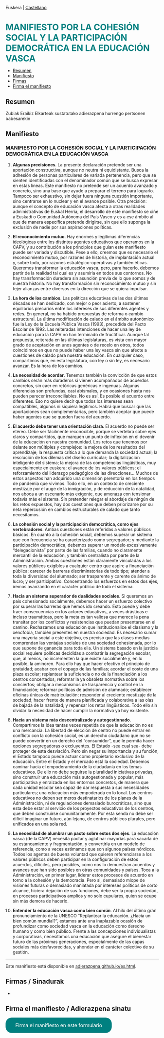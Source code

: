 Euskera | [Castellano](es.md)

<h1 id="adierazpena" style="margin-bottom: 10px;padding-bottom: 0;text-decoration: none !important;"><span style="color:#008080;">MANIFIESTO POR LA COHESIÓN SOCIAL Y LA PARTICIPACIÓN DEMOCRÁTICA EN LA EDUCACIÓN VASCA</span> </h1>


* [Resumen](#resumen)
* [Manifiesto](#manifiesto)
* [Firmas](#firmas)
* [Firma el manifiesto](#firma-el-manifiesto)

## Resumen

Zubiak Eraikiz Elkarteak sustatutako adierazpena hurrengo pertsonen babesarekin


## Manifiesto 

### MANIFIESTO POR LA COHESIÓN SOCIAL Y LA PARTICIPACIÓN DEMOCRÁTICA EN LA EDUCACIÓN VASCA
 
1. **Algunas precisiones**. La presente declaración pretende ser una aportación constructiva, aunque no neutra ni equidistante. Busca la adhesión de personas particulares de variada pertenencia, pero que se sienten identificadas con el denominador común que se busca expresar en estas líneas. Este manifiesto no pretende ser un acuerdo avanzado y concreto, sino una base que ayude a preparar el terreno para lograrlo. Tampoco ser exhaustivo, sin dejar fuera ninguna cuestión importante, sino centrarse en lo nuclear y en el avance posible. Otra precisión: aunque el concepto de educación vasca afecta a otras realidades administrativas de Euskal Herria, el desarrollo de este manifiesto se ciñe a Euskadi o Comunidad Autónoma del País Vasco y es a ese ámbito al que de manera específica pretende dirigirse, sin que ello suponga la exclusión de nadie por sus aspiraciones políticas.
 
2. **El reconocimiento mutuo**. Hay enormes y legítimas diferencias ideológicas entre los distintos agentes educativos que operamos en la CAPV, y su contribución a los principios que guían este manifiesto puede ser variada y discutible. Pese a ello, creemos que es necesario el reconocimiento mutuo, por razones de historia, de implantación actual y, sobre todo, por razones estratégico-operativas y también éticas. Queremos transformar la educación vasca, pero, para hacerlo, debemos partir de la realidad tal cual es y asumirla en todos sus contornos. No hay transformación duradera sin asunción previa de lo que somos y de nuestra historia. No hay transformación sin reconocimiento mutuo y sin tejer alianzas entre diversos en la dirección que se quiera impulsar.
 
3. **La hora de los cambios**. Las políticas educativas de las dos últimas décadas se han dedicado, con mejor o peor acierto, a sostener equilibrios precarios entre los intereses de sus diferentes agentes y redes. En general, no ha habido propuestas de reforma o cambio estructural. La última modificación de calado en el ámbito autonómico fue la Ley de la Escuela Pública Vasca (1993), precedida del Pacto Escolar de 1992. Las reiteradas intenciones de hacer una ley de educación para la CAPV no han terminado de fructificar. Aunque tal propuesta, reiterada en las últimas legislaturas, es vista con mayor grado de aceptación en unos agentes o de recelo en otros, todos coincidimos en que no puede haber una ley vasca sin que afecte a cuestiones de calado para nuestra educación. En cualquier caso, compartimos que, en esta legislatura, con ley o sin ley, es necesario avanzar. Es la hora de los cambios.
 
4. **La necesidad de acordar**. Tenemos también la convicción de que estos cambios serán más duraderos si vienen acompañados de acuerdos concretos, sin caer en retóricas genéricas e ingenuas. Algunas diferencias son profundas, casi abismales, y en ocasiones hasta nos pueden parecer irreconciliables. No es así. Es posible el acuerdo entre diferentes. Eso no quiere decir que todos los intereses sean compatibles, algunos ni siquiera legítimos. Habrá que buscar que las aportaciones sean complementarias, pero también aceptar que puede haber agentes que se queden fuera del acuerdo.
 
5. **El acuerdo debe tener una orientación clara**. El acuerdo no puede ser etéreo. Debe ser fácilmente reconocible, porque se vertebra sobre ejes claros y compartidos, que marquen un punto de inflexión en el devenir de la educación en nuestra comunidad. Los retos que tenemos por delante son múltiples y complejos: la mejora de los resultados del aprendizaje; la respuesta crítica a lo que demanda la sociedad actual; la resolución de los dilemas del diseño curricular; la digitalización inteligente del sistema; la mejora de las competencias lingüísticas, muy especialmente en euskera; el avance de los valores públicos; el reforzamiento del liderazgo pedagógico de las direcciones… Muchos de estos aspectos han adquirido una dimensión perentoria en los tiempos de pandemia que vivimos. Todo ello, en un contexto de creciente mestizaje por el auge de la inmigración, y de reducción de la natalidad, nos aboca a un escenario más exigente, que amenaza con tensionar todavía más el sistema. Sin pretender relegar el abordaje de ningún de los retos expuestos, hay dos cuestiones que deben priorizarse por su neta repercusión en cambios estructurales de calado que tanto necesitamos.
 
6. **La cohesión social y la participación democrática, como ejes vertebradores**. Ambas cuestiones están referidas a valores públicos básicos. En cuanto a la cohesión social, debemos superar un sistema que con frecuencia se ha caracterizado como segregador; y mediante la participación democrática, debemos superar un modelo excesivamente “delegacionista” por parte de las familias, cuando no claramente mercantil de la educación, y también centralista por parte de la Administración. Ambas cuestiones están claramente vinculadas a los valores públicos exigibles a cualquier centro que aspire a financiación pública: carecer de barreras discriminatorias de todo tipo; atender a toda la diversidad del alumnado; ser trasparente y carente de ánimo de lucro; y ser participativo. Concentrando los esfuerzos en estos dos ejes, iremos avanzando en el carácter público de todo el sistema.
 
7. **Hacia un sistema superador de dualidades sociales**. Si queremos un país cohesionado socialmente, debemos hacer un esfuerzo colectivo por superar las barreras que hemos ido creando. Esto puede y debe traer consecuencias en los actores educativos, a veces drásticas e incluso traumáticas, pero la meta es tan valiosa que merece la pena transitar por los conflictos y resistencias que puedan presentarse en el camino. Rechazamos una educación que institucionalice el clasismo y la xenofobia, también presentes en nuestra sociedad. Es necesario sumar una mayoría social a este objetivo, es preciso que las clases medias comprendan las ventajas sociales de una sociedad cohesionada, por lo que supone de ganancia para toda ella. Un sistema basado en la justicia social requiere políticas decididas a combatir la segregación escolar, que, al menos, no incrementen la que existe socialmente y, en lo posible, la aminoren. Para ello hay que hacer efectivo el principio de gratuidad; acabar con el copago de las familias; acordar el coste de una plaza escolar; replantear la suficiencia o no de la financiación a los centros concertados; reformar la ya obsoleta normativa sobre los conciertos; obligar a mecanismos de trasparencia y control en la financiación; reformar políticas de admisión de alumnado; establecer oficinas únicas de matriculación; responder al creciente mestizaje de la sociedad; hacer frente de manera planificada y colaborativa a las olas de bajada de la natalidad; y repensar los retos lingüísticos. Todo ello sin olvidar la necesidad de hacer cumplir la normativa ya hoy existente.
 
8. **Hacia un sistema más descentralizado y autogestionado**. Compartimos la idea tantas veces repetida de que la educación no es una mercancía. La libertad de elección de centro no puede entrar en conflicto con la cohesión social, es un derecho ciudadano que no se puede convertir en un derecho del “consumidor”, que le permita hacer opciones segregadoras o excluyentes. El Estado -sea cual sea- debe proteger de esta desviación. Pero sin negar su importancia y su función, el Estado tampoco puede actuar como propietario exclusivo de la educación. Entre el Estado y el mercado está la sociedad. Debemos caminar hacia el empoderamiento de la ciudadanía en los temas educativos. De ello no debe seguirse la pluralidad iniciativas privadas, sino construir una educación más autogestionada y popular, más participativa y enraizada en los entornos concretos, de manera que cada unidad escolar sea capaz de dar respuesta a sus necesidades particulares; una educación más empoderada en lo local. Los centros educativos no deben ser meros destinatarios de los planes de la Administración, ni de regulaciones demasiado burocráticas, sino que esta debe estar al servicio de los proyectos educativos de los centros, que deben construirse comunitariamente. Por esta senda no debe ser difícil imaginar un futuro, aún lejano, de centros públicos plurales, pero unificados en una sola red.
 
9. **La necesidad de alumbrar un pacto sobre estos dos ejes**. La educación vasca (de la CAPV) necesita pactar y aglutinar mayorías para sacarla de su estancamiento y fragmentación, y convertirla en un modelo de referencia, como a veces estimamos que son algunos países nórdicos. Todos los agentes de buena voluntad que quieren referenciarse a los valores públicos deben participar en la configuración de estos acuerdos, difíciles, pero posibles, como nos lo demuestran acuerdos y avances que han sido posibles en otras comunidades y países. Toca a la Administración, en primer lugar, liderar estos procesos de acuerdo en torno a la cohesión y la democracia. Pero si, demasiado miope de visiones futuras o demasiado maniatada por intereses políticos de corto alcance, hiciera dejación de sus funciones, debe ser la propia sociedad, en procesos participativos amplios y no solo cupulares, quien se ocupe sin más demora de hacerlo.
 
10. **Entender la educación vasca como bien común**.  Al hilo del último gran pronunciamiento de la UNESCO “Replantear la educación. ¿Hacia un bien común mundial?”, estamos ante una inaplazable ocasión de profundizar como sociedad vasca en la educación como derecho humano y como bien público. Frente a las concepciones individualistas y corporativas, necesitamos una educación que asegure el bienestar futuro de las próximas generaciones, especialmente de las capas sociales más desfavorecidas, y ahondar en el carácter colectivo de su gestión. 

<hr>

Este manifiesto está disponible en [adierazpena.github.io/es.html](https://adierazpena.github.io/es.html).

## Firmas / Sinadurak

-

## Firma el manifiesto / Adierazpena sinatu

<a href="https://docs.google.com/forms/d/e/1FAIpQLSfwq5N2NxDttnR74odIyTSBpgzcE-AFLVuR_epoPB0HxQyFlQ/viewform" class="pressbutton">Firma el manifiesto en este formulario</a>

<meta property="og:title" content="adierazpena">
<style>
h1:nth-child(1) {
  visibility: hidden;
  line-height: 0;
}
.pressbutton {
    background-color: #008080;
    border: none;
    color: white;
    padding: 15px 32px;
    text-align: center;
    text-decoration: none;
    display: inline-block;
    font-size: 16px;
    text-align: center;
    border-radius: 20px;
}
</style>
